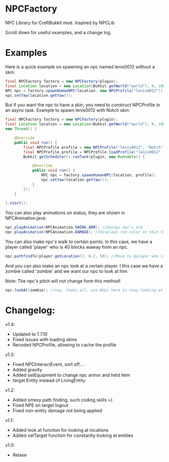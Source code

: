 NPCFactory
==========

NPC Library for CraftBukkit mod. Inspired by NPCLib

Scroll down for useful examples, and a change log.

Examples
=======
Here is a quick example on spawning an npc named lenis0012 without a skin:
```java
final NPCFactory factory = new NPCFactory(plugin);
final Location location = new Location(Bukkit.getWorld("world"), 0, 100, 0);
NPC npc = factory.spawnHumanNPC(location, new NPCProfile("lenis0012"));
npc.setYaw(location.getYaw());
```
But if you want the npc to have a skin, you need to construct NPCProfile in an async task.
Example to spawn lenis0012 with Notch skin:
```java
final NPCFactory factory = new NPCFactory(plugin);
final Location location = new Location(Bukkit.getWorld("world"), 0, 100, 0);
new Thread() {

	@Override
	public void run() {
	    final NPCProfile profile = new NPCProfile("lenis0012", "Notch"); //version 1.3 and lower
		final NPCProfile profile = NPCProfile.loadProfile("lenis0012" , "Notch"); //version 1.4+ (Recommended)
		Bukkit.getScheduler().runTask(plugin, new Runnable() {

			@Override
			public void run() {
				NPC npc = factory.spawnHumanNPC(location, profile);
				npc.setYaw(location.getYaw());
			}
		});
	}
	
}.start();
```
You can also play animations on status, they are shown in NPCAnimation.java:
```java
npc.playAnimation(NPCAnimation.SWING_ARM); //Swings npc's arm
npc.playAnimation(NPCAnimation.DAMAGE); //Displays red color on skin to mark player as hit.
```
You can also make npc's walk to certain points.
In this case, we have a player called 'player' who is 40 blocks waway from an npc.
```java
npc.pathfindTo(player.getLocation(), 0.2, 50); //Move to @player who is max 50 blocks away with a speed of 0.2 blocks per tick (4 per second)
```
And you can also make an npc look at a certain player.
I this case we have a zombie called 'zombie' and we want our npc to look at him.

Note: The npc's pitch will not change form this method!
```java
npc.lookAt(zombie); //Yup, thats all, use NULL here to stop looking at the zombie.
```

Changelog:
==========
v1.4:
- Updated to 1.7.10
- Fixed issues with loading skins
- Recoded NPCProfile, allowing to cache the profile

v1.3:
- Fixed NPCInteractEvent, sort off....
- Added gravity
- Added setEquipment to change npc armor and held item
- target Entity instead of LivingEntity

v1.2:
- Added smexy path finding, such coding skills =)
- Fixed NPE on target logout
- Fixed non-entity damage not being applied

v1.1:
- Added look at function for looking at locations
- Added setTarget function for constantly looking at entities

v1.0:
- Relase
